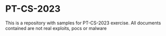 # PT-CS-2023
This is a repository with samples for PT-CS-2023 exercise.
All documents contained are not real exploits, pocs or malware
